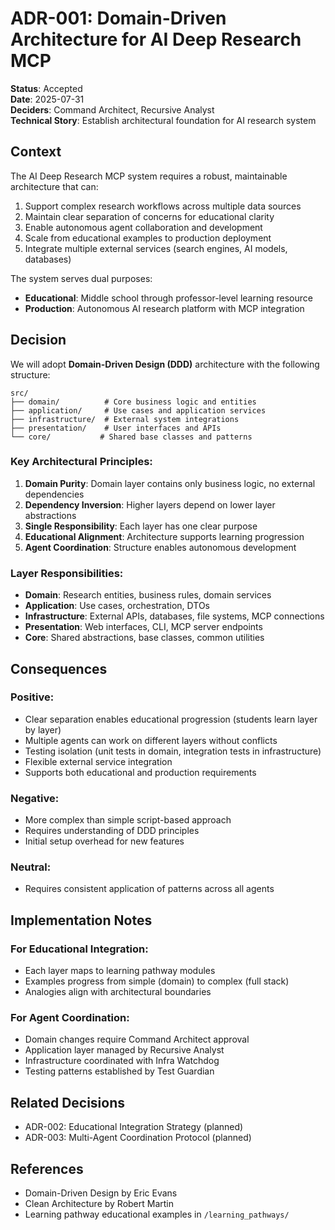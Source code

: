 # ADR-001: Domain-Driven Architecture for AI Deep Research MCP

**Status**: Accepted  
**Date**: 2025-07-31  
**Deciders**: Command Architect, Recursive Analyst  
**Technical Story**: Establish architectural foundation for AI research system

## Context

The AI Deep Research MCP system requires a robust, maintainable architecture that can:
1. Support complex research workflows across multiple data sources
2. Maintain clear separation of concerns for educational clarity
3. Enable autonomous agent collaboration and development
4. Scale from educational examples to production deployment
5. Integrate multiple external services (search engines, AI models, databases)

The system serves dual purposes:
- **Educational**: Middle school through professor-level learning resource
- **Production**: Autonomous AI research platform with MCP integration

## Decision

We will adopt **Domain-Driven Design (DDD)** architecture with the following structure:

```
src/
├── domain/          # Core business logic and entities
├── application/     # Use cases and application services  
├── infrastructure/  # External system integrations
├── presentation/    # User interfaces and APIs
└── core/           # Shared base classes and patterns
```

### Key Architectural Principles:

1. **Domain Purity**: Domain layer contains only business logic, no external dependencies
2. **Dependency Inversion**: Higher layers depend on lower layer abstractions
3. **Single Responsibility**: Each layer has one clear purpose
4. **Educational Alignment**: Architecture supports learning progression
5. **Agent Coordination**: Structure enables autonomous development

### Layer Responsibilities:

- **Domain**: Research entities, business rules, domain services
- **Application**: Use cases, orchestration, DTOs
- **Infrastructure**: External APIs, databases, file systems, MCP connections
- **Presentation**: Web interfaces, CLI, MCP server endpoints
- **Core**: Shared abstractions, base classes, common utilities

## Consequences

### Positive:
- Clear separation enables educational progression (students learn layer by layer)
- Multiple agents can work on different layers without conflicts
- Testing isolation (unit tests in domain, integration tests in infrastructure)
- Flexible external service integration
- Supports both educational and production requirements

### Negative:
- More complex than simple script-based approach
- Requires understanding of DDD principles
- Initial setup overhead for new features

### Neutral:
- Requires consistent application of patterns across all agents

## Implementation Notes

### For Educational Integration:
- Each layer maps to learning pathway modules
- Examples progress from simple (domain) to complex (full stack)
- Analogies align with architectural boundaries

### For Agent Coordination:
- Domain changes require Command Architect approval
- Application layer managed by Recursive Analyst
- Infrastructure coordinated with Infra Watchdog
- Testing patterns established by Test Guardian

## Related Decisions

- ADR-002: Educational Integration Strategy (planned)
- ADR-003: Multi-Agent Coordination Protocol (planned)

## References

- Domain-Driven Design by Eric Evans
- Clean Architecture by Robert Martin
- Learning pathway educational examples in `/learning_pathways/`

